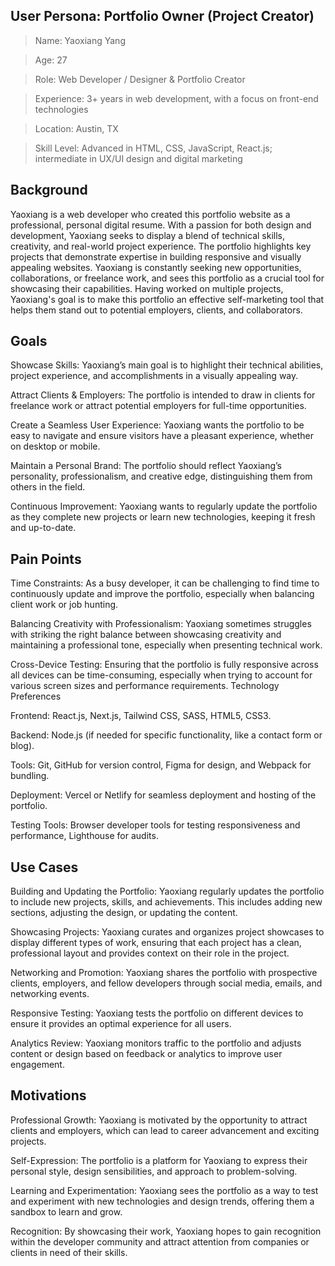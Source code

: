 ## User Persona: Portfolio Owner (Project Creator)
> Name: Yaoxiang Yang

> Age: 27

> Role: Web Developer / Designer & Portfolio Creator

> Experience: 3+ years in web development, with a focus on front-end technologies

> Location: Austin, TX

> Skill Level: Advanced in HTML, CSS, JavaScript, React.js; intermediate in UX/UI design and digital marketing

## Background
Yaoxiang is a web developer who created this portfolio website as a professional, personal digital resume. With a passion for both design and development, Yaoxiang seeks to display a blend of technical skills, creativity, and real-world project experience. The portfolio highlights key projects that demonstrate expertise in building responsive and visually appealing websites. Yaoxiang is constantly seeking new opportunities, collaborations, or freelance work, and sees this portfolio as a crucial tool for showcasing their capabilities.
Having worked on multiple projects, Yaoxiang's goal is to make this portfolio an effective self-marketing tool that helps them stand out to potential employers, clients, and collaborators.

## Goals
Showcase Skills: Yaoxiang’s main goal is to highlight their technical abilities, project experience, and accomplishments in a visually appealing way.

Attract Clients & Employers: The portfolio is intended to draw in clients for freelance work or attract potential employers for full-time opportunities.

Create a Seamless User Experience: Yaoxiang wants the portfolio to be easy to navigate and ensure visitors have a pleasant experience, whether on desktop or mobile.

Maintain a Personal Brand: The portfolio should reflect Yaoxiang’s personality, professionalism, and creative edge, distinguishing them from others in the field.

Continuous Improvement: Yaoxiang wants to regularly update the portfolio as they complete new projects or learn new technologies, keeping it fresh and up-to-date.

## Pain Points
Time Constraints: As a busy developer, it can be challenging to find time to continuously update and improve the portfolio, especially when balancing client work or job hunting.

Balancing Creativity with Professionalism: Yaoxiang sometimes struggles with striking the right balance between showcasing creativity and maintaining a professional tone, especially when presenting technical work.

Cross-Device Testing: Ensuring that the portfolio is fully responsive across all devices can be time-consuming, especially when trying to account for various screen sizes and performance requirements.
Technology Preferences

Frontend: React.js, Next.js, Tailwind CSS, SASS, HTML5, CSS3.

Backend: Node.js (if needed for specific functionality, like a contact form or blog).

Tools: Git, GitHub for version control, Figma for design, and Webpack for bundling.

Deployment: Vercel or Netlify for seamless deployment and hosting of the portfolio.

Testing Tools: Browser developer tools for testing responsiveness and performance, Lighthouse for audits.

## Use Cases
Building and Updating the Portfolio: Yaoxiang regularly updates the portfolio to include new projects, skills, and achievements. This includes adding new sections, adjusting the design, or updating the content.

Showcasing Projects: Yaoxiang curates and organizes project showcases to display different types of work, ensuring that each project has a clean, professional layout and provides context on their role in the project.

Networking and Promotion: Yaoxiang shares the portfolio with prospective clients, employers, and fellow developers through social media, emails, and networking events.

Responsive Testing: Yaoxiang tests the portfolio on different devices to ensure it provides an optimal experience for all users.

Analytics Review: Yaoxiang monitors traffic to the portfolio and adjusts content or design based on feedback or analytics to improve user engagement.

## Motivations
Professional Growth: Yaoxiang is motivated by the opportunity to attract clients and employers, which can lead to career advancement and exciting projects.

Self-Expression: The portfolio is a platform for Yaoxiang to express their personal style, design sensibilities, and approach to problem-solving.

Learning and Experimentation: Yaoxiang sees the portfolio as a way to test and experiment with new technologies and design trends, offering them a sandbox to learn and grow.

Recognition: By showcasing their work, Yaoxiang hopes to gain recognition within the developer community and attract attention from companies or clients in need of their skills.
